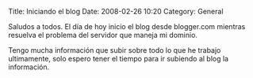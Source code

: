 Title: Iniciando el blog
Date: 2008-02-26 10:20
Category: General

Saludos a todos. El día de hoy inicio el blog desde blogger.com mientras resuelva el problema del servidor que maneja mi dominio.

Tengo mucha información que subir sobre todo lo que he trabajo ultimamente, solo espero tener el tiempo para ir subiendo al blog la información.

